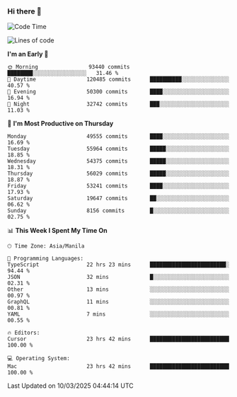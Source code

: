 ### Hi there 👋

<!--START_SECTION:waka-->
![Code Time](http://img.shields.io/badge/Code%20Time-5%2C923%20hrs%2030%20mins-blue)

![Lines of code](https://img.shields.io/badge/From%20Hello%20World%20I%27ve%20Written-116.7%20million%20lines%20of%20code-blue)

**I'm an Early 🐤** 

```text
🌞 Morning                93440 commits       ████████░░░░░░░░░░░░░░░░░   31.46 % 
🌆 Daytime                120485 commits      ██████████░░░░░░░░░░░░░░░   40.57 % 
🌃 Evening                50300 commits       ████░░░░░░░░░░░░░░░░░░░░░   16.94 % 
🌙 Night                  32742 commits       ███░░░░░░░░░░░░░░░░░░░░░░   11.03 % 
```
📅 **I'm Most Productive on Thursday** 

```text
Monday                   49555 commits       ████░░░░░░░░░░░░░░░░░░░░░   16.69 % 
Tuesday                  55964 commits       █████░░░░░░░░░░░░░░░░░░░░   18.85 % 
Wednesday                54375 commits       █████░░░░░░░░░░░░░░░░░░░░   18.31 % 
Thursday                 56029 commits       █████░░░░░░░░░░░░░░░░░░░░   18.87 % 
Friday                   53241 commits       ████░░░░░░░░░░░░░░░░░░░░░   17.93 % 
Saturday                 19647 commits       ██░░░░░░░░░░░░░░░░░░░░░░░   06.62 % 
Sunday                   8156 commits        █░░░░░░░░░░░░░░░░░░░░░░░░   02.75 % 
```


📊 **This Week I Spent My Time On** 

```text
🕑︎ Time Zone: Asia/Manila

💬 Programming Languages: 
TypeScript               22 hrs 23 mins      ████████████████████████░   94.44 % 
JSON                     32 mins             █░░░░░░░░░░░░░░░░░░░░░░░░   02.31 % 
Other                    13 mins             ░░░░░░░░░░░░░░░░░░░░░░░░░   00.97 % 
GraphQL                  11 mins             ░░░░░░░░░░░░░░░░░░░░░░░░░   00.81 % 
YAML                     7 mins              ░░░░░░░░░░░░░░░░░░░░░░░░░   00.55 % 

🔥 Editors: 
Cursor                   23 hrs 42 mins      █████████████████████████   100.00 % 

💻 Operating System: 
Mac                      23 hrs 42 mins      █████████████████████████   100.00 % 
```


 Last Updated on 10/03/2025 04:44:14 UTC
<!--END_SECTION:waka-->


<!--
**rad182/rad182** is a ✨ _special_ ✨ repository because its `README.md` (this file) appears on your GitHub profile.

Here are some ideas to get you started:

- 🔭 I’m currently working on ...
- 🌱 I’m currently learning ...
- 👯 I’m looking to collaborate on ...
- 🤔 I’m looking for help with ...
- 💬 Ask me about ...
- 📫 How to reach me: ...
- 😄 Pronouns: ...
- ⚡ Fun fact: ...
-->
